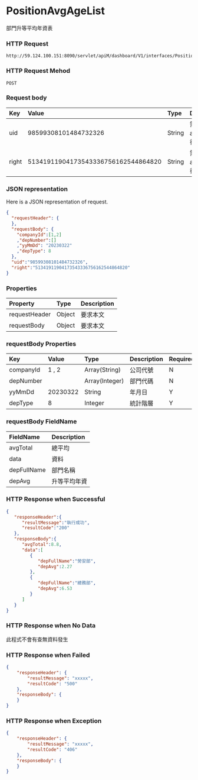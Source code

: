 # PositionAvgAgeList
部門升等平均年資表

### HTTP Request
```
http://59.124.100.151:8090/servlet/apiM/dashboard/V1/interfaces/PositionAvgAge/PositionAvgAgeList
```

### HTTP Request Mehod
```
POST
```

### Request body
| Key | Value | Type | Description |
|:----------|:-------------|:-----|:------------|
| uid | 98599308101484732326 | String | 需透過apiLogin取得
| right | 51341911904173543336756162544864820 | String | 需透過apiLogin取得 |

### JSON representation

Here is a JSON representation of request.
```json
{
  "requestHeader": {
  },
  "requestBody": {
    "companyId":[1,2]
    ,"depNumber":[]
    ,"yyMmDd": "20230322"
    ,"depType": 8
  },
  "uid":"98599308101484732326",
  "right":"51341911904173543336756162544864820"
}
```

### Properties
| Property | Type | Description |
|:---------|:-----|:------------|
| requestHeader | Object | 要求本文 |
| requestBody | Object | 要求本文 |

### requestBody Properties
| Key | Value | Type | Description | Required | Format |
|:----------|:-------------|:-----|:------------|:------------|:------------|
| companyId | 1 , 2 | Array(String) | 公司代號 | N | n/a |
| depNumber | | Array(Integer) | 部門代碼 | N | n/a |
| yyMmDd | 20230322 | String | 年月日 | Y | YYYMMDD |
| depType | 8 | Integer | 統計階層 | Y | n/a |

### requestBody FieldName
| FieldName | Description |
|:----------|:-------------|
| avgTotal | 總平均 |
| data | 資料 |
| depFullName | 部門名稱 |
| depAvg | 升等平均年資 |

### HTTP Response when Successful
```json
{
   "responseHeader":{
      "resultMessage":"執行成功",
      "resultCode":"200"
   },
   "responseBody":{
      "avgTotal":8.8,
      "data":[
         {
            "depFullName":"勞安部",
            "depAvg":2.27
         },
         {
            "depFullName":"總務部",
            "depAvg":6.53
         }
      ]
   }
}
```

### HTTP Response when No Data
此程式不會有查無資料發生

### HTTP Response when Failed
```json
{
    "responseHeader": {
        "resultMessage": "xxxxx",
        "resultCode": "500"
    },
    "responseBody": {
    }
}
```

### HTTP Response when Exception
```json
{
    "responseHeader": {
        "resultMessage": "xxxxx",
        "resultCode": "406"
    },
    "responseBody": {
    }
}
```
